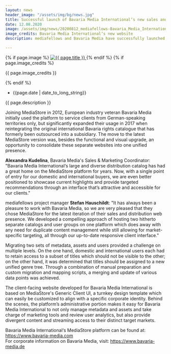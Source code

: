 ```yaml
---
layout: news
header_image: "/assets/img/bg/news.jpg"
title: Successful launch of Bavaria Media International‘s new sales and distribution website
date: 12.08.2020
image: /assets/img/news/20200812_mediafellows-Bavaria_Media_International_Press_Release.jpg
image_credits: Bavaria Media International‘s new website
description: mediafellows and Bavaria Media have successfully launched Bavaria Media International‘s new sales and distribution website by leveraging the latest version of the MediaStore platform, a cloud-based solution focusing on catalog and asset management and tailored client-facing sales platforms featuring state-of-the-art video streaming, easy-to-use marketing tools and granular access controls.

---
```


<div class="row">
    <div class="col-xl-4 col-lg-4 col-md-12">
        <div class="s-details-img mb-30">
          {% if page.image %}
          <a href="{{ page.image }}" class="view">
            <img src="{{ page.image }}" class="border" alt="{{ page.title }}">  
          </a>
          {% endif %}
          {% if page.image_credits %}
          <p>{{ page.image_credits }}</p>
          {% endif %}
        </div>
    </div>
    <div class="col-xl-8 col-lg-8 col-md-12">
        <div class="service-details mb-40">
          <div class="meta-info">
              <ul>
                  <li class="posts-time">{{page.date | date_to_long_string}}</li>
              </ul>
          </div>
          <p>{{ page.description }}</p>
          <p>
Joining MediaStore in 2012, European industry veteran Bavaria Media initially used the platform to service clients from German-speaking territories only, but significantly expanded their usage in 2017 when reintegrating the original international Bavaria rights catalogue that has formerly been outsourced into a subsidiary. The move to the latest MediaStore version was, besides the functional and visual upgrade, an opportunity to consolidate these separate websites into one unified presence.</p>
        </div>
    </div>
</div>
<div class="row">
    <div class="col-xl-12 col-lg-12">
        <div class="service-details mb-40">
          <p>
<strong>Alexandra Kudelina</strong>, Bavaria Media's Sales & Marketing Coordinator: "Bavaria Media International‘s  large and diverse distribution catalog has had a great home on the MediaStore platform for years. Now, with a single point of entry for our domestic and international buyers, we are even better positioned to showcase current highlights and provide targeted recommendations through an interface that’s attractive and accessible for our clients."
          </p>
          <p>
mediafellows project manager <strong>Stefan Hauschildt</strong>: "It has always been a pleasure to work with Bavaria Media, so we are very pleased that they chose MediaStore for the latest iteration of their sales and distribution web presence. We developed a compelling approach of hosting two hitherto separate catalogs and user groups on one platform which does away with any need for duplicate content management while still allowing for market-specific targeting, all through our up-to-date responsive client interface."              </p>
          <p>
Migrating two sets of metadata, assets and users provided a challenge on multiple levels. On the one hand, domestic and international users each had to retain access to a subset of titles which should not be visible to the other; on the other hand, it was determined that titles should be assigned to a new unified genre tree. Through a combination of manual preparation and custom migration and mapping scripts, a merging and update of various data points was achieved.          </p>
          <p>
The client-facing website developed for Bavaria Media International is based on MediaStore's Generic Client UI, a turnkey design template which can easily be customized to align with a specific corporate identity. Behind the scenes, the platform’s administrative portion makes it easy for Bavaria Media International to not only manage metadata and assets and take charge of marketing tools and review user analytics, but also provide divergent content and streaming access to their distinct target markets.          </p>
          <p>
Bavaria Media International‘s MediaStore platform can be found at: <a href="https://www.bavaria-media.com" target="blank">https://www.bavaria-media.com</a> 
          <br>
For corporate information on Bavaria Media, visit: <a href="https://www.bavaria-media.de" target="blank">https://www.bavaria-media.de</a>
          </p>
        </div>
    </div>
</div>
